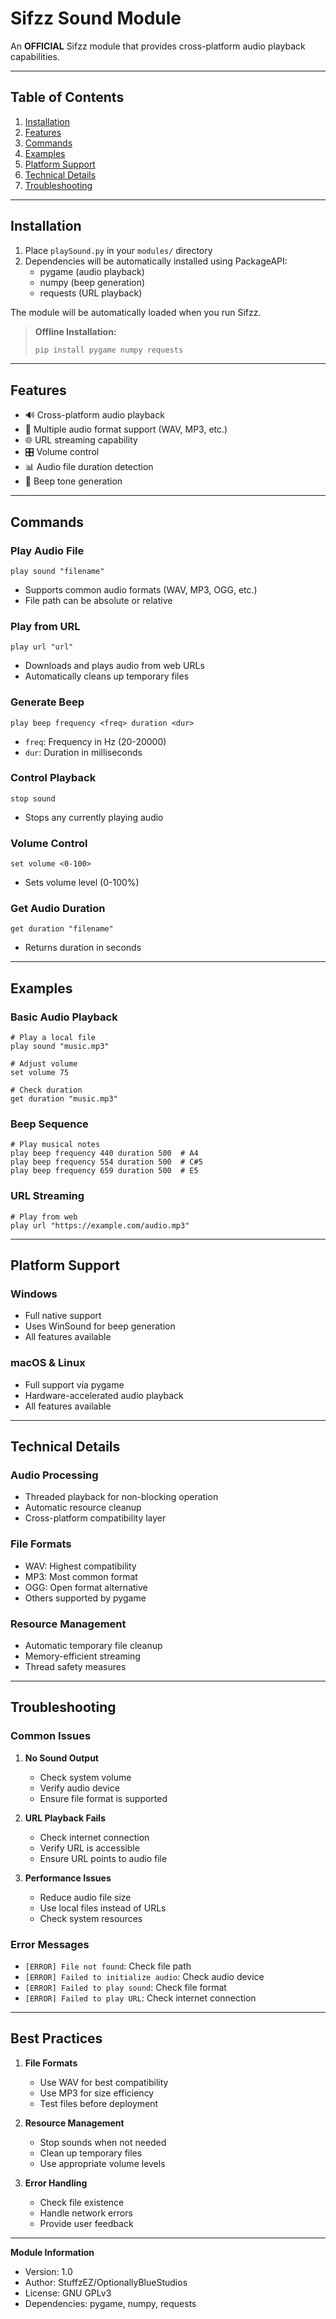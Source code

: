 # Sifzz Sound Module

An **OFFICIAL** Sifzz module that provides cross-platform audio playback capabilities.

---

## Table of Contents

1. [Installation](#installation)
2. [Features](#features)
3. [Commands](#commands)
4. [Examples](#examples)
5. [Platform Support](#platform-support)
6. [Technical Details](#technical-details)
7. [Troubleshooting](#troubleshooting)

---

## Installation

1. Place `playSound.py` in your `modules/` directory
2. Dependencies will be automatically installed using PackageAPI:
   - pygame (audio playback)
   - numpy (beep generation)
   - requests (URL playback)

The module will be automatically loaded when you run Sifzz.

> **Offline Installation:**
>
> ```bash
> pip install pygame numpy requests
> ```

---

## Features

- 🔊 Cross-platform audio playback
- 🎵 Multiple audio format support (WAV, MP3, etc.)
- 🌐 URL streaming capability
- 🎛️ Volume control
- 📊 Audio file duration detection
- 🔔 Beep tone generation

---

## Commands

### Play Audio File

```
play sound "filename"
```

- Supports common audio formats (WAV, MP3, OGG, etc.)
- File path can be absolute or relative

### Play from URL

```
play url "url"
```

- Downloads and plays audio from web URLs
- Automatically cleans up temporary files

### Generate Beep

```
play beep frequency <freq> duration <dur>
```

- `freq`: Frequency in Hz (20-20000)
- `dur`: Duration in milliseconds

### Control Playback

```
stop sound
```

- Stops any currently playing audio

### Volume Control

```
set volume <0-100>
```

- Sets volume level (0-100%)

### Get Audio Duration

```
get duration "filename"
```

- Returns duration in seconds

---

## Examples

### Basic Audio Playback

```
# Play a local file
play sound "music.mp3"

# Adjust volume
set volume 75

# Check duration
get duration "music.mp3"
```

### Beep Sequence

```
# Play musical notes
play beep frequency 440 duration 500  # A4
play beep frequency 554 duration 500  # C#5
play beep frequency 659 duration 500  # E5
```

### URL Streaming

```
# Play from web
play url "https://example.com/audio.mp3"
```

---

## Platform Support

### Windows

- Full native support
- Uses WinSound for beep generation
- All features available

### macOS & Linux

- Full support via pygame
- Hardware-accelerated audio playback
- All features available

---

## Technical Details

### Audio Processing

- Threaded playback for non-blocking operation
- Automatic resource cleanup
- Cross-platform compatibility layer

### File Formats

- WAV: Highest compatibility
- MP3: Most common format
- OGG: Open format alternative
- Others supported by pygame

### Resource Management

- Automatic temporary file cleanup
- Memory-efficient streaming
- Thread safety measures

---

## Troubleshooting

### Common Issues

1. **No Sound Output**

   - Check system volume
   - Verify audio device
   - Ensure file format is supported

2. **URL Playback Fails**

   - Check internet connection
   - Verify URL is accessible
   - Ensure URL points to audio file

3. **Performance Issues**
   - Reduce audio file size
   - Use local files instead of URLs
   - Check system resources

### Error Messages

- `[ERROR] File not found`: Check file path
- `[ERROR] Failed to initialize audio`: Check audio device
- `[ERROR] Failed to play sound`: Check file format
- `[ERROR] Failed to play URL`: Check internet connection

---

## Best Practices

1. **File Formats**

   - Use WAV for best compatibility
   - Use MP3 for size efficiency
   - Test files before deployment

2. **Resource Management**

   - Stop sounds when not needed
   - Clean up temporary files
   - Use appropriate volume levels

3. **Error Handling**
   - Check file existence
   - Handle network errors
   - Provide user feedback

---

**Module Information**

- Version: 1.0
- Author: StuffzEZ/OptionallyBlueStudios
- License: GNU GPLv3
- Dependencies: pygame, numpy, requests
